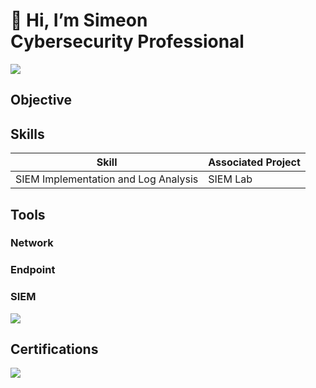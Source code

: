 # 👋 Hi, I’m Simeon <br/> Cybersecurity Professional
<a href="https://www.linkedin.com/in/simeon4425/"><img src="https://img.shields.io/badge/-LinkedIn-0072b1?&style=for-thebadge&logoColor=white" /></a>


## Objective

## Skills

| Skill                                       | Associated Project              |
|---------------------------------------------|---------------------------------|
| SIEM Implementation and Log Analysis        | SIEM Lab                        |


## Tools

### Network

### Endpoint

### SIEM
<div>
<img src="https://img.shields.io/badge/-Elastic-005571?&style=for-the-badge&logo=Elastic&logoColor=white" />
</div>

## Certifications
<div>
<img src="https://github.com/user-attachments/assets/c0fe8cb1-071e-4f1e-a56b-cba6545f100f" />

</div>



<!---
simlavelle/simlavelle is a ✨ special ✨ repository because its `README.md` (this file) appears on your GitHub profile.
You can click the Preview link to take a look at your changes.
--->
